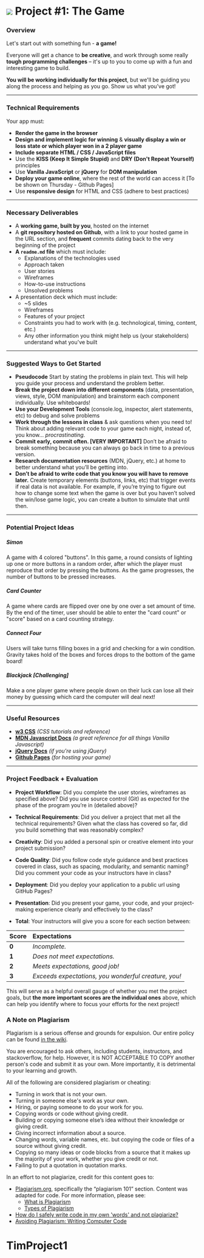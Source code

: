 # ![](https://ga-dash.s3.amazonaws.com/production/assets/logo-9f88ae6c9c3871690e33280fcf557f33.png) Project #1: The Game

### Overview

Let's start out with something fun - **a game!**

Everyone will get a chance to **be creative**, and work through some really **tough programming challenges** – it's up to you to come up with a fun and interesting game to build.

**You will be working individually for this project**, but we'll be guiding you along the process and helping as you go. Show us what you've got!


---

### Technical Requirements

Your app must:

* **Render the game in the browser**
* **Design and implement logic for winning** & **visually display a win or loss state or which player won in a 2 player game**
* **Include separate HTML / CSS / JavaScript files**
* Use the **KISS (Keep It Simple Stupid)** and **DRY (Don't Repeat Yourself)** principles
* Use **Vanilla JavaScript** or **jQuery** for **DOM manipulation**
* **Deploy your game online**, where the rest of the world can access it [To be shown on Thursday - Github Pages]
* Use **responsive design** for HTML and CSS (adhere to best practices)

---

### Necessary Deliverables

* A **working game, built by you**, hosted on the internet
* A **git repository hosted on Github**, with a link to your hosted game in the URL section, and **frequent** commits dating back to the very beginning of the project
* **A ``readme.md`` file** which must include:
  - Explanations of the technologies used
  - Approach taken
  - User stories
  - Wireframes
  - How-to-use instructions
  - Unsolved problems
* A presentation deck which must include:
  - ~5 slides
  - Wireframes
  - Features of your project
  - Constraints you had to work with (e.g. technological, timing, content, etc.)
  - Any other information you think might help us (your stakeholders) understand what you've built

---

### Suggested Ways to Get Started

* **Pseudocode** Start by stating the problems in plain text. This will help you guide your process and understand the problem better.
* **Break the project down into different components** (data, presentation, views, style, DOM manipulation) and brainstorm each component individually. Use whiteboards!
* **Use your Development Tools** (console.log, inspector, alert statements, etc) to debug and solve problems
* **Work through the lessons in class** & ask questions when you need to! Think about adding relevant code to your game each night, instead of, you know... _procrastinating_.
* **Commit early, commit often. [VERY IMPORTANT]** Don’t be afraid to break something because you can always go back in time to a previous version.
* **Research documentation resources** (MDN, jQuery, etc.) at home to better understand what you’ll be getting into.
* **Don’t be afraid to write code that you know you will have to remove later.** Create temporary elements (buttons, links, etc) that trigger events if real data is not available. For example, if you’re trying to figure out how to change some text when the game is over but you haven’t solved the win/lose game logic, you can create a button to simulate that until then.

---

### Potential Project Ideas

##### Simon
A game with 4 colored "buttons". In this game, a round consists of lighting up one or more buttons in a random order, after which the player must reproduce that order by pressing the buttons. As the game progresses, the number of buttons to be pressed increases.

##### Card Counter
A game where cards are flipped over one by one over a set amount of time. By the end of the timer, user should be able to enter the "card count" or "score" based on a card counting strategy.

##### Connect Four
Users will take turns filling boxes in a grid and checking for a win condition. Gravity takes hold of the boxes and forces drops to the bottom of the game board!

##### Blackjack [Challenging]
Make a one player game where people down on their luck can lose all their money by guessing which card the computer will deal next!

---

### Useful Resources

* **[w3 CSS](http://www.w3schools.com/w3css/)** _(CSS tutorials and reference)_
* **[MDN Javascript Docs](https://developer.mozilla.org/en-US/docs/Web/JavaScript)** _(a great reference for all things Vanilla Javascript)_
* **[jQuery Docs](http://api.jquery.com)** _(if you're using jQuery)_
* **[Github Pages](https://pages.github.com)** _(for hosting your game)_

---

### Project Feedback + Evaluation

* __Project Workflow__: Did you complete the user stories, wireframes as specified above? Did you use source control (Git) as expected for the phase of the program you’re in (detailed above)?

* __Technical Requirements__: Did you deliver a project that met all the technical requirements? Given what the class has covered so far, did you build something that was reasonably complex?

* __Creativity__: Did you added a personal spin or creative element into your project submission?

* __Code Quality__: Did you follow code style guidance and best practices covered in class, such as spacing, modularity, and semantic naming? Did you comment your code as your instructors have in class?

* __Deployment__: Did you deploy your application to a public url using GitHub Pages?

* __Presentation__: Did you present your game, your code, and your project-making experience clearly and effectively to the class?

* __Total__: Your instructors will give you a score for each section between:

| Score          | Expectations   |
| :------------- | :------------- |
| **0**          | _Incomplete._  |
| **1**          | _Does not meet expectations._ |
| **2**          | _Meets expectations, good job!_ |
| **3**          | _Exceeds expectations, you wonderful creature, you!_ |

This will serve as a helpful overall gauge of whether you met the project goals, but __the more important scores are the individual ones__ above, which can help you identify where to focus your efforts for the next project!

### A Note on Plagiarism

Plagiarism is a serious offense and grounds for expulsion. Our entire policy can be found [in the wiki](https://github.com/ga-students/wdi-nyc-purple-rain-students/wiki/General-Assembly-Plagiarism-Policy).

You are encouraged to ask others, including students, instructors, and stackoverflow, for help. However, it is NOT ACCEPTABLE TO COPY another person's code and submit it as your own. More importantly, it is detrimental to your learning and growth.

All of the following are considered plagiarism or cheating:
* Turning in work that is not your own.
* Turning in someone else's work as your own.
* Hiring, or paying someone to do your work for you.
* Copying words or code without giving credit.
* Building or copying someone else’s idea without their knowledge or giving credit.
* Giving incorrect information about a source.
* Changing words, variable names, etc. but copying the code or files of a source without giving credit.
* Copying so many ideas or code blocks from a source that it makes up the majority of your work, whether you give credit or not.
* Failing to put a quotation in quotation marks.

In an effort to not plagiarize, credit for this content goes to:
* [Plagiarism.org](http://plagiarism.org/), specifically the “plagiarism 101” section.  Content was adapted for code.  For more information, please see:
  * [What is Plagiarism](http://www.plagiarism.org/plagiarism-101/what-is-plagiarism)
  * [Types of Plagiarism](http://www.plagiarism.org/plagiarism-101/types-of-plagiarism)
* [How do I safely write code in my own 'words' and not plagiarize?](http://programmers.stackexchange.com/questions/80167/how-do-i-safely-write-code-in-my-own-words-and-not-plagiarize)
* [Avoiding Plagiarism:  Writing Computer Code](http://www.upenn.edu/academicintegrity/ai_computercode.html)
# TimProject1
